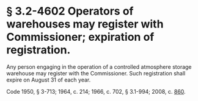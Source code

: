 # § 3.2-4602 Operators of warehouses may register with Commissioner; expiration of registration.

<p>Any person engaging in the operation of a controlled atmosphere storage warehouse may register with the Commissioner. Such registration shall expire on August 31 of each year.</p><p>Code 1950, § 3-713; 1964, c. 214; 1966, c. 702, § 3.1-994; 2008, c. <a href='http://lis.virginia.gov/cgi-bin/legp604.exe?081+ful+CHAP0860'>860</a>.</p>